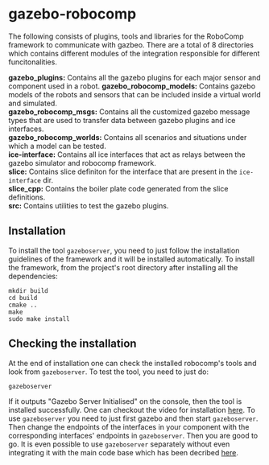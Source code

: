 # gazebo-robocomp
The following consists of plugins, tools and libraries for the RoboComp framework to communicate with gazbeo. There are a total of 8 directories which contains different modules of the integration responsible for different funcitonalities.

**gazebo_plugins:** Contains all the gazebo plugins for each major sensor and component used in a robot.
**gazebo_robocomp_models:** Contains gazebo models of the robots and sensors that can be included inside a virtual world and
simulated.<br/>
**gazebo_robocomp_msgs:** Contains all the customized gazebo message types that are used to transfer data between gazebo
plugins and ice interfaces.<br/>
**gazebo_robocomp_worlds:** Contains all scenarios and situations under which a model can be tested.<br/>
**ice-interface:** Contains all ice interfaces that act as relays between the gazebo simulator and robocomp framework.<br/>
**slice:** Contains slice definiton for the interface that are present in the `ice-interface` dir.<br/>
**slice_cpp:** Contains the boiler plate code generated from the slice definitions.<br/>
**src:** Contains utilities to test the gazebo plugins.<br/>

## Installation
To install the tool `gazeboserver`, you need to just follow the installation guidelines of the framework and it will be installed automatically. To install the framework, from the project's root directory after installing all the dependencies:

```
mkdir build
cd build
cmake ..
make
sudo make install
```

## Checking the installation

At the end of installation one can check the installed robocomp's tools and look from `gazeboserver`. To test the tool, you need to just do:

```
gazeboserver
``` 

If it outputs "Gazebo Server Initialised" on the console, then the tool is installed successfully. One can checkout the video for installation [here](https://youtu.be/sWx-RrONdQM). To use `gazeboserver` you need to just first gazebo and then start `gazeboserver`. Then change the endpoints of the interfaces in your component with the corresponding interfaces' endpoints in `gazeboserver`. Then you are good to go. It is even possible to use `gazeboserver` separately without even integrating it with the main code base which has been decribed [here](https://github.com/ksakash/gazebo-robocomp/blob/master/README.md).

